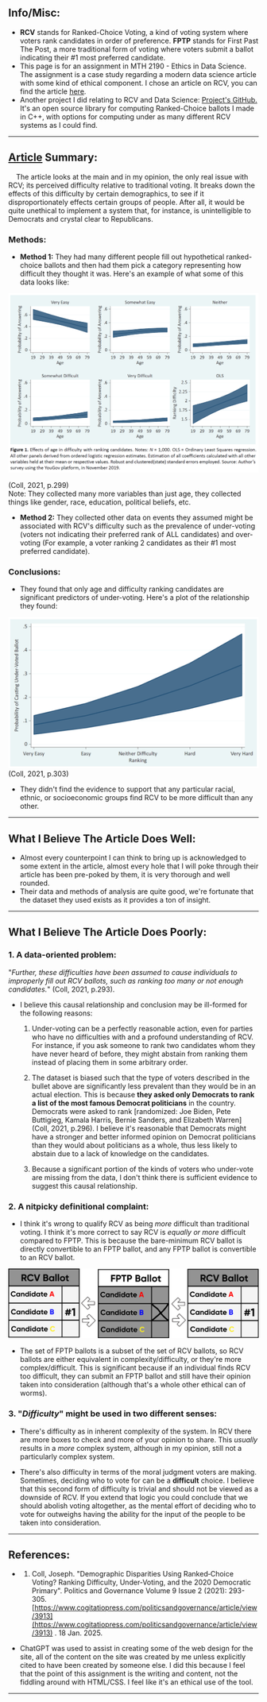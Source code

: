 ## Info/Misc:
- **RCV** stands for Ranked-Choice Voting, a kind of voting system where voters rank candidates in order of preference. **FPTP** stands for First Past The Post, a more traditional form of voting where voters submit a ballot indicating their #1 most preferred candidate.
- This page is for an assignment in MTH 2190 - Ethics in Data Science. The assignment is a case study regarding a modern data science article with some kind of ethical component. I chose an article on RCV, you can find the article [here](https://www.cogitatiopress.com/politicsandgovernance/article/view/3913).
- Another project I did relating to RCV and Data Science: [Project's GitHub.](https://github.com/rheffelman/ranked-choice-voting) It's an open source library for computing Ranked-Choice ballots I made in C++, with options for computing under as many different RCV systems as I could find.

---

## [Article](https://www.cogitatiopress.com/politicsandgovernance/article/view/3913) Summary:

&nbsp;&nbsp;&nbsp;&nbsp;The article looks at the main and in my opinion, the only real issue with RCV; its perceived difficulty relative to traditional voting. It breaks down the effects of this difficulty by certain demographics, to see if it disproportionately effects certain groups of people. After all, it would be quite unethical to implement a system that, for instance, is unintelligible to Democrats and crystal clear to Republicans.


### **Methods:**
- **Method 1:** They had many different people fill out hypothetical ranked-choice ballots and then had them pick a category representing how difficult they thought it was. Here's an example of what some of this data looks like:

![RCV_plot_1](../materials/RCV_article_plots.png)

(Coll, 2021, p.299)<br>
Note: They collected many more variables than just age, they collected things like gender, race, education, political beliefs, etc.

- **Method 2:** They collected other data on events they assumed might be associated with RCV's difficulty such as the prevalence of under-voting (voters not indicating their preferred rank of ALL candidates) and over-voting (For example, a voter ranking 2 candidates as their #1 most preferred candidate).


### **Conclusions:**
- They found that only age and difficulty ranking candidates are significant predictors of under-voting. Here's a plot of the relationship they found:

![RCV_plot_2](../materials/RCV_Plot_2.png)
(Coll, 2021, p.303)<br>
- They didn't find the evidence to support that any particular racial, ethnic, or socioeconomic groups find RCV to be more difficult than any other.

---

## What I Believe The Article Does Well:

- Almost every counterpoint I can think to bring up is acknowledged to some extent in the article, almost every hole that I will poke through their article has been pre-poked by them, it is very thorough and well rounded.
- Their data and methods of analysis are quite good, we're fortunate that the dataset they used exists as it provides a ton of insight.

---

## What I Believe The Article Does Poorly:

### 1. A data-oriented problem:

"*Further, these difficulties have been assumed to cause individuals to improperly fill out RCV ballots, such as ranking too many or not enough candidates.*" (Coll, 2021, p.293).

- I believe this causal relationship and conclusion may be ill-formed for the following reasons:
    1. Under-voting can be a perfectly reasonable action, even for parties who have no difficulties with and a profound understanding of RCV. For instance, if you ask someone to rank two candidates whom they have never heard of before, they might abstain from ranking them instead of placing them in some arbitrary order.
    
    2. The dataset is biased such that the type of voters described in the bullet above are significantly less prevalent than they would be in an actual election. This is because **they asked only Democrats to rank a list of the most famous Democrat politicians** in the country. Democrats were asked to rank [randomized: Joe Biden, Pete Buttigieg, Kamala Harris, Bernie Sanders, and Elizabeth Warren] (Coll, 2021, p.296). I believe it's reasonable that Democrats might have a stronger and better informed opinion on Democrat politicians than they would about politicians as a whole, thus less likely to abstain due to a lack of knowledge on the candidates.

    3. Because a significant portion of the kinds of voters who under-vote are missing from the data, I don't think there is sufficient evidence to suggest this causal relationship.

### 2. A nitpicky definitional complaint:
-  I think it's wrong to qualify RCV as being *more* difficult than traditional voting. I think it's more correct to say RCV is *equally or more* difficult compared to FPTP. This is because the bare-minimum RCV ballot is directly convertible to an FPTP ballot, and any FPTP ballot is convertible to an RCV ballot.

![RCV_FPTP_diagram](../materials/rcv_dia_4-edit.png)
- The set of FPTP ballots is a subset of the set of RCV ballots, so RCV ballots are either equivalent in complexity/difficulty, or they're more complex/difficult. This is significant because if an individual finds RCV too difficult, they can submit an FPTP ballot and still have their opinion taken into consideration (although that's a whole other ethical can of worms).

### 3. "*Difficulty*" might be used in two different senses:

- There's difficulty as in inherent complexity of the system. In RCV there are more boxes to check and more of your opinion to share. This *usually* results in a *more* complex system, although in my opinion, still not a particularly complex system.

- There's also difficulty in terms of the moral judgment voters are making. Sometimes, deciding who to vote for can be a **difficult** choice. I believe that this second form of difficulty is trivial and should not be viewed as a downside of RCV. If you extend that logic you could conclude that we should abolish voting altogether, as the mental effort of deciding who to vote for outweighs having the ability for the input of the people to be taken into consideration.


---

## References:

- 1. Coll, Joseph. "Demographic Disparities Using Ranked‐Choice Voting? Ranking Difficulty, Under‐Voting, and the 2020 Democratic Primary". Politics and Governance Volume 9 Issue 2 (2021): 293-305. [https://www.cogitatiopress.com/politicsandgovernance/article/view/3913](https://www.cogitatiopress.com/politicsandgovernance/article/view/3913) . 18 Jan. 2025.

- ChatGPT was used to assist in creating some of the web design for the site, all of the content on the site was created by me unless explicitly cited to have been created by someone else. I did this because I feel that the point of this assignment is the writing and content, not the fiddling around with HTML/CSS. I feel like it's an ethical use of the tool.

--- 